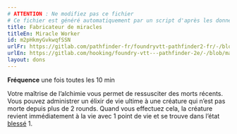 ```yaml
---
# ATTENTION : Ne modifiez pas ce fichier
# Ce fichier est généré automatiquement par un script d'après les données du module Foundry VTT officiel et de sa traduction
title: Fabricateur de miracles
titleEn: Miracle Worker
id: m2pHkmyGvkwqfSSN
urlFr: https://gitlab.com/pathfinder-fr/foundryvtt-pathfinder2-fr/-/blob/master/data/feats/m2pHkmyGvkwqfSSN.htm
urlEn: https://gitlab.com/hooking/foundry-vtt---pathfinder-2e/-/blob/master/packs/data/feats.db/miracle-worker.json
layout: dons
---
```

**Fréquence** une fois toutes les 10 min

Votre maîtrise de l’alchimie vous permet de ressusciter des morts récents. Vous pouvez administrer un élixir de vie ultime à une créature qui n’est pas morte depuis plus de 2 rounds. Quand vous effectuez cela, la créature revient immédiatement à la vie avec 1 point de vie et se trouve dans l’état [blessé](../conditions/blessé.html) 1.
